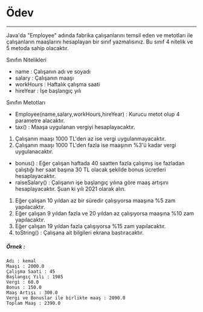 # Ödev

---

Java'da "Employee" adında fabrika çalışanlarını temsil eden ve metotları ile çalışanların maaşlarını hesaplayan bir sınıf yazmalısınız. Bu sınıf 4 nitelik ve 5 metoda sahip olacaktır.

Sınıfın Nitelikleri

- name : Çalışanın adı ve soyadı
- salary : Çalışanın maaşı
- workHours : Haftalık çalışma saati
- hireYear : İşe başlangıç yılı

Sınıfın Metotları

- Employee(name,salary,workHours,hireYear) : Kurucu metot olup 4 parametre alacaktır.
- tax() : Maaşa uygulanan vergiyi hesaplayacaktır.
1. Çalışanın maaşı 1000 TL'den az ise vergi uygulanmayacaktır.
2. Çalışanın maaşı 1000 TL'den fazla ise maaşının %3'ü kadar vergi uygulanacaktır.
- bonus() : Eğer çalışan haftada 40 saatten fazla çalışmış ise fazladan çalıştığı her saat başına 30 TL olacak şekilde bonus ücretleri hesaplayacaktır.
- raiseSalary() : Çalışanın işe başlangıç yılına göre maaş artışını hesaplayacaktır. Şuan ki yılı 2021 olarak alın.
1. Eğer çalışan 10 yıldan az bir süredir çalışıyorsa maaşına %5 zam yapılacaktır.
2. Eğer çalışan 9 yıldan fazla ve 20 yıldan az çalışıyorsa maaşına %10 zam yapılacaktır.
3. Eğer çalışan 19 yıldan fazla çalışıyorsa %15 zam yapılacaktır.
4. toString() : Çalışana ait bilgileri ekrana bastıracaktır.

##### Örnek :

    Adı : kemal
    Maaşı : 2000.0
    Çalışma Saati : 45
    Başlangıç Yılı : 1985
    Vergi : 60.0
    Bonus : 150.0
    Maaş Artışı : 300.0
    Vergi ve Bonuslar ile birlikte maaş : 2090.0
    Toplam Maaş : 2390.0

